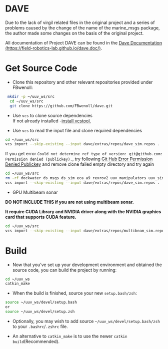 # DAVE

Due to the lack of virgil related files in the original project and a series of problems caused by the change of the name of the marine_msgs package, the author made some changes on the basis of the original project.   


All documentation of Project DAVE can be found in the [Dave Documentation (https://field-robotics-lab.github.io/dave.doc/)](https://field-robotics-lab.github.io/dave.doc/).

# Get Source Code

- Clone this repository and other relevant repositories provided under FBwenoll:

``` bash
 mkdir -p ~/uuv_ws/src
  cd ~/uuv_ws/src
  git clone https://github.com/FBwenoll/dave.git
```
- Use `vcs` to clone source dependencies   
If not already installed -[install vcstool.](http://wiki.ros.org/vcstool)

- Use `vcs` to read the input file and clone required dependencies

``` bash
cd ~/uuv_ws/src
vcs import --skip-existing --input dave/extras/repos/dave_sim.repos .
```

If you get error `Could not determine ref type of version: git@github.com: Permission denied (publickey).`, try following [Git Hub Error Permission Denied Publickey](https://docs.github.com/en/authentication/troubleshooting-ssh/error-permission-denied-publickey) and remove clone failed empty directory and try again

``` bash
cd ~/uuv_ws/src
rm -rf dockwater ds_msgs ds_sim eca_a9 rexrov2 uuv_manipulators uuv_simulator
vcs import --skip-existing --input dave/extras/repos/dave_sim.repos .
```

- GPU Multibeam sonar

__DO NOT INCLUDE THIS if you are not using multibeam sonar.__  

__It require CUDA Library and NVIDIA driver along with the NVIDIA graphics card that supports CUDA feature.__

```bash 
cd ~/uuv_ws/src
vcs import --skip-existing --input dave/extras/repos/multibeam_sim.repos .
```

# Build

 - Now that you’ve set up your development environment and obtained the source code, you can build the project by running:

 ``` bash
 cd ~/uuv_ws
catkin_make
 ```

 - When the build is finished, source your new `setup.bash/zsh`:
 ``` bash
 source ~/uuv_ws/devel/setup.bash
 or
 source ~/uuv_ws/devel/setup.zsh
 ```
 - Optionally, you may wish to add source `~/uuv_ws/devel/setup.bash/zsh` to your `.bashrc`/`.zshrc` file.

 - An alternative to `catkin_make` is to use the newer `catkin build`(Recommended).
 